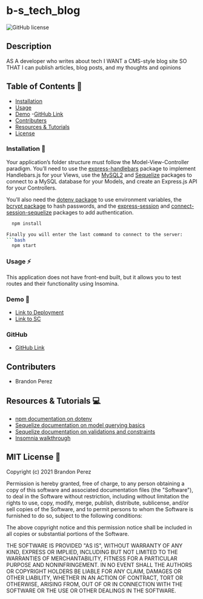# b-s_tech_blog
![GitHub license](https://img.shields.io/badge/license-MIT-ff69b4.svg)


## Description
AS A developer who writes about tech
I WANT a CMS-style blog site
SO THAT I can publish articles, blog posts, and my thoughts and opinions


## Table of Contents 🔎
- [Installation](#installation)
- [Usage](#usage)
- [Demo](#demo)
 -[GitHub Link](#githubdeploylink)
- [Contributers](#contributers)
- [Resources & Tutorials](#resources&tutorials)
- [License](#license)

### Installation  💾
Your application’s folder structure must follow the Model-View-Controller paradigm. You’ll need to use the [express-handlebars](https://www.npmjs.com/package/express-handlebars) package to implement Handlebars.js for your Views, use the [MySQL2](https://www.npmjs.com/package/mysql2) and [Sequelize](https://www.npmjs.com/package/sequelize) packages to connect to a MySQL database for your Models, and create an Express.js API for your Controllers.

You’ll also need the [dotenv package](https://www.npmjs.com/package/dotenv) to use environment variables, the [bcrypt package](https://www.npmjs.com/package/bcrypt) to hash passwords, and the [express-session](https://www.npmjs.com/package/express-session) and [connect-session-sequelize](https://www.npmjs.com/package/connect-session-sequelize) packages to add authentication.


```bash
  npm install

Finally you will enter the last command to connect to the server: 
```bash
  npm start
```


### Usage ⚡
This application does not have front-end built, but it allows you to test routes and their functionality using Insomina. 

### Demo 🎥

* [Link to Deployment](https://b-blog-spot.herokuapp.com/)
* [Link to SC]()

### GitHub 

* [GitHub Link](https://github.com/bperez05/b-s_tech_blog.git)


## Contributers
* Brandon Perez


## Resources & Tutorials  💻

* [npm documentation on dotenv](#https://www.npmjs.com/package/dotenv)
* [Sequelize documentation on model querying basics](#https://sequelize.org/master/manual/model-querying-basics.html)
* [Sequelize documentation on validations and constraints](#https://sequelize.org/master/manual/validations-and-constraints.html)
* [Insomnia walkthrough](https://www.youtube.com/watch?v=H_k8Z8Zq99s)


## MIT License 📍

Copyright (c) 2021 Brandon Perez

Permission is hereby granted, free of charge, to any person obtaining a copy
of this software and associated documentation files (the "Software"), to deal
in the Software without restriction, including without limitation the rights
to use, copy, modify, merge, publish, distribute, sublicense, and/or sell
copies of the Software, and to permit persons to whom the Software is
furnished to do so, subject to the following conditions:

The above copyright notice and this permission notice shall be included in all
copies or substantial portions of the Software.

THE SOFTWARE IS PROVIDED "AS IS", WITHOUT WARRANTY OF ANY KIND, EXPRESS OR
IMPLIED, INCLUDING BUT NOT LIMITED TO THE WARRANTIES OF MERCHANTABILITY,
FITNESS FOR A PARTICULAR PURPOSE AND NONINFRINGEMENT. IN NO EVENT SHALL THE
AUTHORS OR COPYRIGHT HOLDERS BE LIABLE FOR ANY CLAIM, DAMAGES OR OTHER
LIABILITY, WHETHER IN AN ACTION OF CONTRACT, TORT OR OTHERWISE, ARISING FROM,
OUT OF OR IN CONNECTION WITH THE SOFTWARE OR THE USE OR OTHER DEALINGS IN THE
SOFTWARE.